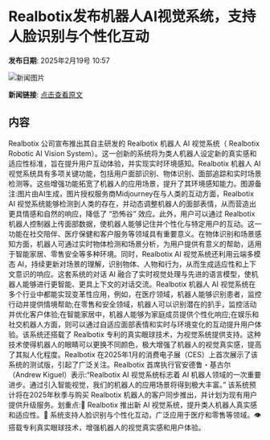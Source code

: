 # ​Realbotix发布机器人AI视觉系统，支持人脸识别与个性化互动

**发布日期**: 2025年2月19号 10:57

![新闻图片](https://pic.chinaz.com/picmap/202305291455510902_2.jpg)

**新闻链接**: [点击查看原文](https://www.aibase.com/zh/news/15506)

## 内容

Realbotix 公司宣布推出其自主研发的 Realbotix 机器人 AI 视觉系统（ Realbotix Robotic AI Vision System）。这一创新的系统将为类人机器人设定新的真实感和适应性标准，旨在提升用户互动体验，并实现实时环境感知。Realbotix 机器人 AI 视觉系统具有多项关键功能，包括用户面部识别、物体识别、面部追踪和实时场景检测等。这些增强功能拓宽了机器人的应用场景，提升了其环境感知能力。图源备注:图片由AI生成，图片授权服务商Midjourney在与人类的互动方面，Realbotix AI 视觉系统能够检测到人类的存在，并动态调整机器人的面部表情，从而营造出更具情感和自然的响应，降低了 “恐怖谷” 效应。此外，用户可以通过 Realbotix 机器人控制器上传面部数据，使机器人能够记住并个性化与特定用户的互动。这一功能在社交陪伴、医疗保健和客户服务等领域具有重要意义。在物体识别和场景感知方面，机器人可通过实时物体检测和场景分析，为用户提供有意义的帮助，适用于智能家居、零售安全等多种环境。同时，Realbotix AI 视觉系统还利用云端多模态 AI，持续更新对场景的理解，识别物体、人物和行为，从而生成适应性和上下文意识的响应。这套系统的对话 AI 融合了实时视觉处理与先进的语言模型，使机器人能够进行更智能、更具上下文的对话交流。Realbotix 机器人 AI 视觉系统在多个行业中都能实现变革性应用，例如，在医疗领域，机器人能够识别患者，监控行动并提供情境帮助;在零售和安全领域，机器人可以识别潜在的扒手，监控活动并优化客户体验;在智能家居中，机器人能够为家庭成员提供个性化响应;在娱乐和社交机器人方面，则可以通过自适应面部表情和实时与环境变化的互动提升用户体验。该系统还搭载了 Realbotix 专利的真实眼球技术，为视觉系统提供支持。这种技术使得机器人的眼睛可以更换不同颜色，极大增强了机器人的视觉真实感，提高了其拟人化程度。Realbotix 在2025年1月的消费电子展（CES）上首次展示了该系统的测试版，引起了广泛关注。Realbotix 首席执行官安德鲁・基古尔（Andrew Kiguel）表示:“Realbotix AI 视觉系统标志着 AI 机器人领域的一次重要进步。通过引入智能视觉，我们的机器人的应用场景将得到极大丰富。” 该系统预计将在2025年秋季与购买 Realbotix 机器人的客户同步推出，并计划为现有用户提供升级服务。划重点:🌟 Realbotix 推出新 AI 视觉系统，提升类人机器人真实感和适应性。👥 系统支持人脸识别与个性化互动，广泛应用于医疗和零售等领域。👁️ 搭载专利真实眼球技术，增强机器人的视觉真实感和用户体验。
